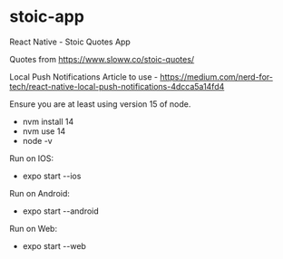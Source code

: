 # stoic-app

React Native - Stoic Quotes App

Quotes from https://www.sloww.co/stoic-quotes/

Local Push Notifications Article to use - https://medium.com/nerd-for-tech/react-native-local-push-notifications-4dcca5a14fd4

Ensure you are at least using version 15 of node.

- nvm install 14
- nvm use 14
- node -v

Run on IOS:

- expo start --ios

Run on Android:

- expo start --android

Run on Web:

- expo start --web

